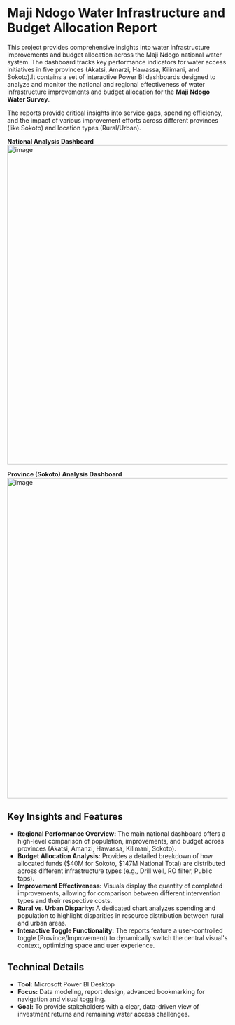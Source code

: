 # Maji Ndogo Water Infrastructure and Budget Allocation Report

This project provides comprehensive insights into water infrastructure improvements and budget allocation across the Maji Ndogo national water system. The dashboard tracks key performance indicators for water access initiatives in five provinces (Akatsi, Amarzi, Hawassa, Kilimani, and Sokoto).It contains a set of interactive Power BI dashboards designed to analyze and monitor the national and regional effectiveness of water infrastructure improvements and budget allocation for the **Maji Ndogo Water Survey**.

The reports provide critical insights into service gaps, spending efficiency, and the impact of various improvement efforts across different provinces (like Sokoto) and location types (Rural/Urban).

**National Analysis Dashboard**
<img width="1309" height="729" alt="image" src="https://github.com/user-attachments/assets/a5110658-020b-44a1-b26e-6c4ceeb7ce8d" />


**Province (Sokoto) Analysis Dashboard**
<img width="1315" height="732" alt="image" src="https://github.com/user-attachments/assets/6d9319a1-09ed-4b50-bd8a-06336f7c368c" />



## Key Insights and Features

* **Regional Performance Overview:** The main national dashboard offers a high-level comparison of population, improvements, and budget across provinces (Akatsi, Amanzi, Hawassa, Kilimani, Sokoto).
* **Budget Allocation Analysis:** Provides a detailed breakdown of how allocated funds (\$40M for Sokoto, \$147M National Total) are distributed across different infrastructure types (e.g., Drill well, RO filter, Public taps).
* **Improvement Effectiveness:** Visuals display the quantity of completed improvements, allowing for comparison between different intervention types and their respective costs.
* **Rural vs. Urban Disparity:** A dedicated chart analyzes spending and population to highlight disparities in resource distribution between rural and urban areas.
* **Interactive Toggle Functionality:** The reports feature a user-controlled toggle (Province/Improvement) to dynamically switch the central visual's context, optimizing space and user experience.

## Technical Details

* **Tool:** Microsoft Power BI Desktop
* **Focus:** Data modeling, report design, advanced bookmarking for navigation and visual toggling.
* **Goal:** To provide stakeholders with a clear, data-driven view of investment returns and remaining water access challenges.
